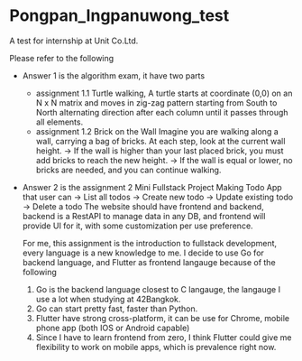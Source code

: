 # Pongpan_Ingpanuwong_test
A test for internship at Unit Co.Ltd.

Please refer to the following
- Answer 1 is the algorithm exam, it have two parts
    - assignment 1.1 Turtle walking, 
        A turtle starts at coordinate (0,0) on an N x N matrix and moves in zig-zag pattern starting from South to North alternating direction after each column until it passes through all elements.
    - assignment 1.2 Brick on the Wall
        Imagine you are walking along a wall, carrying a bag of bricks.
        At each step, look at the current wall height.
        -> If the wall is higher than your last placed brick, you must add bricks to reach
            the new height.
        -> If the wall is equal or lower, no bricks are needed, and you can continue
            walking.
- Answer 2 is the assignment 2 Mini Fullstack Project
    Making Todo App that user can
        -> List all todos
        -> Create new todo
        -> Update existing todo
        -> Delete a todo
    The website should have frontend and backend, backend is a RestAPI to manage data in any DB, and frontend will provide UI for it, with some customization per use preference.
    
    For me, this assignment is the introduction to fullstack development, every language is a new knowledge to me.
    I decide to use Go for backend language, and Flutter as frontend langauge because of the following
    1) Go is the backend language closest to C langauge, the langauge I use a lot when studying at 42Bangkok.
    2) Go can start pretty fast, faster than Python.
    3) Flutter have strong cross-platform, it can be use for Chrome, mobile phone app (both IOS or Android capable)
    4) Since I have to learn frontend from zero, I think Flutter could give me flexibility to work on mobile apps, which
        is prevalence right now.